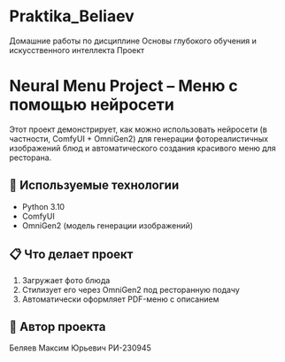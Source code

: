 # Praktika_Beliaev
Домашние работы по дисциплине Основы глубокого обучения и искусственного интеллекта 
Проект
# Neural Menu Project – Меню с помощью нейросети

Этот проект демонстрирует, как можно использовать нейросети (в частности, ComfyUI + OmniGen2) для генерации фотореалистичных изображений блюд и автоматического создания красивого меню для ресторана.

## 🔧 Используемые технологии

- Python 3.10
- ComfyUI
- OmniGen2 (модель генерации изображений)

## 📋 Что делает проект

1. Загружает фото блюда
2. Стилизует его через OmniGen2 под ресторанную подачу
3. Автоматически оформляет PDF-меню с описанием

## 🧠 Автор проекта
Беляев Максим Юрьевич РИ-230945
